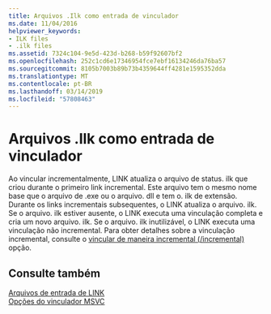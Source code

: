 ```yaml
---
title: Arquivos .Ilk como entrada de vinculador
ms.date: 11/04/2016
helpviewer_keywords:
- ILK files
- .ilk files
ms.assetid: 7324c104-9e5d-423d-b268-b59f92607bf2
ms.openlocfilehash: 252c1cd6e17346954fce7ebf16134246da76ba57
ms.sourcegitcommit: 8105b7003b89b73b4359644ff4281e1595352dda
ms.translationtype: MT
ms.contentlocale: pt-BR
ms.lasthandoff: 03/14/2019
ms.locfileid: "57808463"
---
```

# <a name="ilk-files-as-linker-input"></a>Arquivos .Ilk como entrada de vinculador

Ao vincular incrementalmente, LINK atualiza o arquivo de status. ilk que criou durante o primeiro link incremental. Este arquivo tem o mesmo nome base que o arquivo de .exe ou o arquivo. dll e tem o. ilk de extensão. Durante os links incrementais subsequentes, o LINK atualiza o arquivo. ilk. Se o arquivo. ilk estiver ausente, o LINK executa uma vinculação completa e cria um novo arquivo. ilk. Se o arquivo. ilk inutilizável, o LINK executa uma vinculação não incremental. Para obter detalhes sobre a vinculação incremental, consulte o [vincular de maneira incremental (/incremental)](incremental-link-incrementally.md) opção.

## <a name="see-also"></a>Consulte também

[Arquivos de entrada de LINK](link-input-files.md)<br/>
[Opções do vinculador MSVC](linker-options.md)
